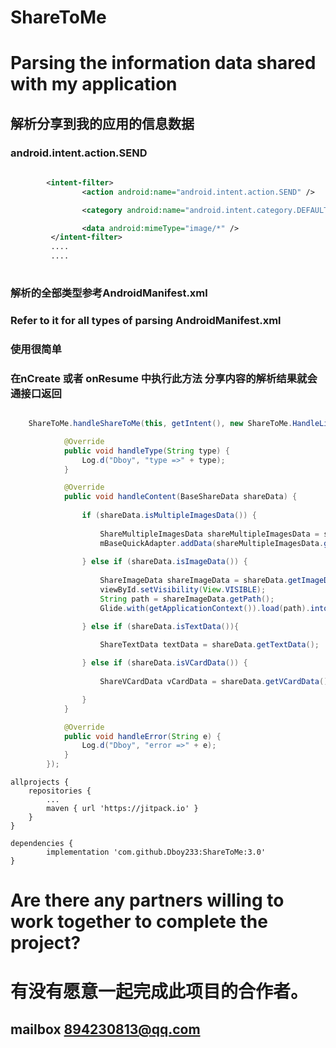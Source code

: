 # ShareToMe

# Parsing the information data shared with my application

## 解析分享到我的应用的信息数据
### android.intent.action.SEND 

```xml
    
        <intent-filter>
                <action android:name="android.intent.action.SEND" />

                <category android:name="android.intent.category.DEFAULT" />

                <data android:mimeType="image/*" />
         </intent-filter>
         ....
         ....
    
```

### 解析的全部类型参考AndroidManifest.xml
### Refer to it for all types of parsing AndroidManifest.xml


### 使用很简单

### 在nCreate 或者 onResume 中执行此方法 分享内容的解析结果就会通接口返回
```java

    ShareToMe.handleShareToMe(this, getIntent(), new ShareToMe.HandleListener() {

            @Override
            public void handleType(String type) {
                Log.d("Dboy", "type =>" + type);
            }

            @Override
            public void handleContent(BaseShareData shareData) {
	    
                if (shareData.isMultipleImagesData()) {
		
                    ShareMultipleImagesData shareMultipleImagesData = shareData.getMultipleImagesData();
                    mBaseQuickAdapter.addData(shareMultipleImagesData.getImgPath());
		    
                } else if (shareData.isImageData()) {
		
                    ShareImageData shareImageData = shareData.getImageData();
                    viewById.setVisibility(View.VISIBLE);
                    String path = shareImageData.getPath();
                    Glide.with(getApplicationContext()).load(path).into(viewById);

                } else if (shareData.isTextData()){
		
                    ShareTextData textData = shareData.getTextData();

                } else if (shareData.isVCardData()) {
		
                    ShareVCardData vCardData = shareData.getVCardData();

                }
            }

            @Override
            public void handleError(String e) {
                Log.d("Dboy", "error =>" + e);
            }
        });

```

    allprojects {
		repositories {
			...
			maven { url 'https://jitpack.io' }
		}
	}

    dependencies {
	        implementation 'com.github.Dboy233:ShareToMe:3.0'
	}
    

#  Are there any partners willing to work together to complete the project?
# 有没有愿意一起完成此项目的合作者。
## mailbox 894230813@qq.com

